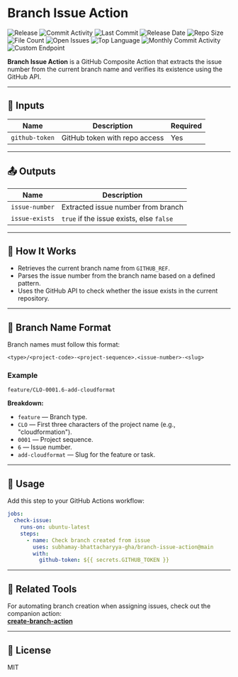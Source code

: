 # Branch Issue Action

![Release](https://github.com/subhamay-bhattacharyya-gha/branch-issue-action/actions/workflows/release.yaml/badge.svg)&nbsp;![Commit Activity](https://img.shields.io/github/commit-activity/t/subhamay-bhattacharyya-gha/branch-issue-action)&nbsp;![Last Commit](https://img.shields.io/github/last-commit/subhamay-bhattacharyya-gha/branch-issue-action)&nbsp;![Release Date](https://img.shields.io/github/release-date/subhamay-bhattacharyya-gha/branch-issue-action)&nbsp;![Repo Size](https://img.shields.io/github/repo-size/subhamay-bhattacharyya-gha/branch-issue-action)&nbsp;![File Count](https://img.shields.io/github/directory-file-count/subhamay-bhattacharyya-gha/branch-issue-action)&nbsp;![Open Issues](https://img.shields.io/github/issues/subhamay-bhattacharyya-gha/branch-issue-action)&nbsp;![Top Language](https://img.shields.io/github/languages/top/subhamay-bhattacharyya-gha/branch-issue-action)&nbsp;![Monthly Commit Activity](https://img.shields.io/github/commit-activity/m/subhamay-bhattacharyya-gha/branch-issue-action)&nbsp;![Custom Endpoint](https://img.shields.io/endpoint?url=https://gist.githubusercontent.com/bsubhamay/2634bcd24d438581fd81fe06f006d1b1/raw/branch-issue-action.json?)

**Branch Issue Action** is a GitHub Composite Action that extracts the issue number from the current branch name and verifies its existence using the GitHub API.

---

## 🔧 Inputs

| Name            | Description                       | Required |
|-----------------|-----------------------------------|----------|
| `github-token`  | GitHub token with repo access     | Yes      |

---

## 📤 Outputs

| Name            | Description                         |
|-----------------|-------------------------------------|
| `issue-number`  | Extracted issue number from branch  |
| `issue-exists`  | `true` if the issue exists, else `false` |

---

## 🧠 How It Works

- Retrieves the current branch name from `GITHUB_REF`.
- Parses the issue number from the branch name based on a defined pattern.
- Uses the GitHub API to check whether the issue exists in the current repository.

---

## 📁 Branch Name Format

Branch names must follow this format:

```text
<type>/<project-code>-<project-sequence>.<issue-number>-<slug>
```

### Example

```text
feature/CLO-0001.6-add-cloudformat
```

**Breakdown:**

- `feature` — Branch type.
- `CLO` — First three characters of the project name (e.g., "cloudformation").
- `0001` — Project sequence.
- `6` — Issue number.
- `add-cloudformat` — Slug for the feature or task.

---

## 🚀 Usage

Add this step to your GitHub Actions workflow:

```yaml
jobs:
  check-issue:
    runs-on: ubuntu-latest
    steps:
      - name: Check branch created from issue
        uses: subhamay-bhattacharyya-gha/branch-issue-action@main
        with:
          github-token: ${{ secrets.GITHUB_TOKEN }}
```

---

## 🔗 Related Tools

For automating branch creation when assigning issues, check out the companion action:  
[**create-branch-action**](https://github.com/subhamay-bhattacharyya-gha/create-branch-action)

---

## 📄 License

MIT
